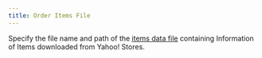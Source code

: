 ```yaml
---
title: Order Items File
---
```



Specify the file name and path of the [items data file](javascript:BSSCPopup('{{site.utl_baseurl}}/misc/order_file_and_order_items_file_yahoo_import_import_data_from_orders_utility_content.html');) containing Information of Items downloaded from Yahoo! Stores.
<script language="JavaScript">
<!--
if ((parseInt(navigator.appVersion) >= 3) && (typeof(BSSCCreatePopupDiv) == 'function'))
  BSSCCreatePopupDiv();
//-->
 </script>

